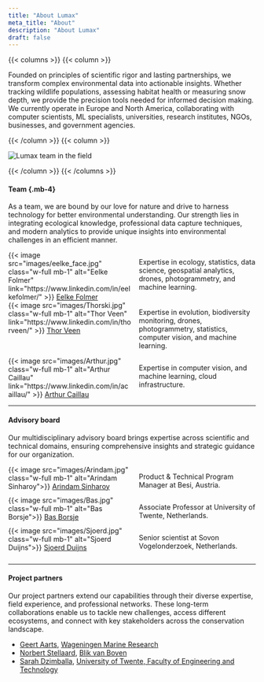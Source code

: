```yaml
---
title: "About Lumax"
meta_title: "About"
description: "About Lumax"
draft: false
---
```


{{< columns >}}
{{< column >}}

Founded on principles of scientific rigor and lasting partnerships, we transform complex environmental data into actionable insights. Whether tracking wildlife populations, assessing habitat health or measuring snow depth, we provide the precision tools needed for informed decision making. We currently operate in Europe and North America, collaborating with computer scientists, ML specialists, universities, research institutes, NGOs, businesses, and government agencies.



{{< /column >}}
{{< column >}}

![Lumax team in the field](/images/ThorEelke.jpg)

{{< /column >}}
{{< /columns >}}

#### Team {.mb-4}

As a team, we are bound by our love for nature and drive to harness technology for better environmental understanding. Our strength lies in integrating ecological knowledge, professional data capture techniques, and modern analytics to provide unique insights into environmental challenges in an efficient manner.

<div class="flex flex-col gap-8">
  <!-- Eelke -->
  <div style="display: grid; grid-template-columns: 250px minmax(0, 1fr); gap: 1rem;">
    <div class="flex flex-col items-start">
      {{< image src="images/eelke_face.jpg" class="w-full mb-1" alt="Eelke Folmer" link="https://www.linkedin.com/in/eelkefolmer/" >}}
      <a href="mailto:eelke@lumax.ai">Eelke Folmer</a>
    </div>
    <div class="pt-6">
      <p>Expertise in ecology, statistics, data science, geospatial analytics, drones, photogrammetry, and machine learning.</p>
    </div>
  </div>

  <!-- Thor -->
  <div style="display: grid; grid-template-columns: 250px minmax(0, 1fr); gap: 1rem;">
    <div class="flex flex-col items-start">
      {{< image src="images/Thorski.jpg" class="w-full mb-1" alt="Thor Veen" link="https://www.linkedin.com/in/thorveen/" >}}
      <a href="mailto:thor@lumax.ai">Thor Veen</a>
    </div>
    <div class="pt-6">
      <p>Expertise in evolution, biodiversity monitoring, drones, photogrammetry, statistics, computer vision, and machine learning.</p>
    </div>
  </div>

  <!-- Arthur -->
  <div style="display: grid; grid-template-columns: 250px minmax(0, 1fr); gap: 1rem;">
    <div class="flex flex-col items-start">
      {{< image src="images/Arthur.jpg" class="w-full mb-1" alt="Arthur Caillau" link="https://www.linkedin.com/in/acaillau/" >}}
      <a href="https://www.earthtoolsmaker.org/">Arthur Caillau</a>
    </div>
    <div class="pt-6">
      <p>Expertise in computer vision, and machine learning, cloud infrastructure.</p>
    </div>
  </div>
</div>


<hr>

#### Advisory board

Our multidisciplinary advisory board brings expertise across scientific and technical domains, ensuring comprehensive insights and strategic guidance for our organization.

<div class="flex flex-col gap-8">
  <!-- Arindam -->
  <div style="display: grid; grid-template-columns: 250px minmax(0, 1fr); gap: 1rem;">
    <div class="flex flex-col items-start">
      {{< image src="images/Arindam.jpg" class="w-full mb-1" alt="Arindam Sinharoy">}}
      <a href="https://www.linkedin.com/in/arindamsinharoy/"> Arindam Sinharoy</a>
    </div>
    <div class="pt-6">
      <p>Product & Technical Program Manager at Besi, Austria.</p>
    </div>
  </div>


  <!-- Bas -->
  <div style="display: grid; grid-template-columns: 250px minmax(0, 1fr); gap: 1rem;">
    <div class="flex flex-col items-start">
      {{< image src="images/Bas.jpg" class="w-full mb-1" alt="Bas Borsje">}}
      <a href="https://www.linkedin.com/in/bas-borsje-3754527/"> Bas Borsje</a>
    </div>
    <div class="pt-6">
      <p>Associate Professor at University of Twente, Netherlands.</p>
    </div>
  </div>


  <!-- Sjoerd -->
  <div style="display: grid; grid-template-columns: 250px minmax(0, 1fr); gap: 1rem;">
    <div class="flex flex-col items-start">
      {{< image src="images/Sjoerd.jpg" class="w-full mb-1" alt="Sjoerd Duijns">}}
      <a href="https://www.linkedin.com/in/sjoerd-duijns-5175689/"> Sjoerd Duijns</a>
    </div>
    <div class="pt-6">
      <p>Senior scientist at Sovon Vogelonderzoek, Netherlands.</p>
    </div>
  </div>


<hr>

#### Project partners

Our project partners extend our capabilities through their diverse expertise, field experience, and professional networks. These long-term collaborations enable us to tackle new challenges, access different ecosystems, and connect with key stakeholders across the conservation landscape.

 
- <a href="https://www.linkedin.com/in/geert-aarts-6b6b42255/"> Geert Aarts</a>, <a href="https://www.wur.nl/nl/onderzoek-resultaten/onderzoeksinstituten/marine-research.htm"> Wageningen Marine Research </a>
- <a href="https://www.linkedin.com/in/norbertstellaard/"> Norbert Stellaard</a>, <a href="https://www.blikvanboven.nl/en/homepage-en/"> Blik van Boven</a>
- <a href="https://www.linkedin.com/in/sarah-dzimballa-21434a1a4/"> Sarah Dzimballa</a>, <a href="https://people.utwente.nl/s.dzimballa"> University of Twente, Faculty of Engineering and Technology</a>